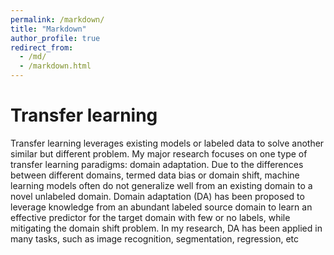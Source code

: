 ```yaml
---
permalink: /markdown/
title: "Markdown"
author_profile: true
redirect_from: 
  - /md/
  - /markdown.html
---
```

# Transfer learning

Transfer learning leverages existing models or labeled data to solve another similar but different problem. My major research focuses on one type of transfer learning paradigms: domain adaptation. Due to the differences between different domains, termed data bias or domain shift, machine learning models often do not generalize well from an existing domain to a novel unlabeled domain. Domain adaptation (DA) has been proposed to leverage knowledge from an abundant labeled source domain to learn an effective predictor for the target domain with few or no labels, while mitigating the domain shift problem. In my research, DA has been applied in many tasks, such as image recognition, segmentation, regression, etc
